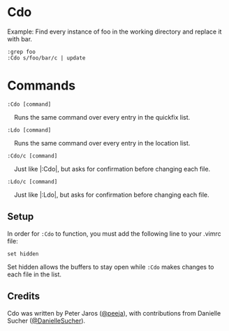 Cdo
===
Example: Find every instance of foo in the working directory and replace it with bar.

    :grep foo
    :Cdo s/foo/bar/c | update

Commands
===

`:Cdo [command]`

&nbsp;&nbsp;&nbsp;&nbsp;Runs the same command over every entry in the quickfix list.

`:Ldo [command]`

&nbsp;&nbsp;&nbsp;&nbsp;Runs the same command over every entry in the location list.

`:Cdo/c [command]`

&nbsp;&nbsp;&nbsp;&nbsp;Just like |:Cdo|, but asks for confirmation before changing each file.

`:Ldo/c [command]`

&nbsp;&nbsp;&nbsp;&nbsp;Just like |:Ldo|, but asks for confirmation before changing each file.

Setup
-------
In order for `:Cdo` to function, you must add the following line to your .vimrc file:

`set hidden`

Set hidden allows the buffers to stay open while `:Cdo` makes changes to each file in the list.


Credits
-------

Cdo was written by Peter Jaros ([@peeja](https://github.com/Peeja/)), with contributions from Danielle Sucher ([@DanielleSucher](https://github.com/DanielleSucher/)).

